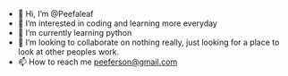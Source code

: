 - 👋 Hi, I’m @Peefaleaf
- 👀 I’m interested in coding and learning more everyday
- 🌱 I’m currently learning python
- 💞️ I’m looking to collaborate on nothing really, just looking for a place to look at other peoples work.
- 📫 How to reach me peeferson@gmail.com

<!---
Peefaleaf/Peefaleaf is a ✨ special ✨ repository because its `README.md` (this file) appears on your GitHub profile.
You can click the Preview link to take a look at your changes.
--->
